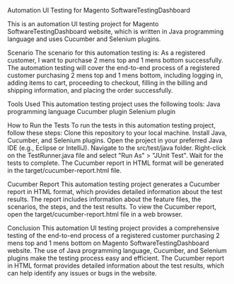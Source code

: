 Automation UI Testing for Magento SoftwareTestingDashboard

This is an automation UI testing project for Magento SoftwareTestingDashboard website, which is written in Java programming language and uses Cucumber and Selenium plugins.

Scenario
The scenario for this automation testing is: As a registered customer, I want to purchase 2 mens top and 1 mens bottom successfully. The automation testing will cover the end-to-end process of a registered customer purchasing 2 mens top and 1 mens bottom, including logging in, adding items to cart, proceeding to checkout, filling in the billing and shipping information, and placing the order successfully.

Tools Used
This automation testing project uses the following tools:
Java programming language
Cucumber plugin
Selenium plugin

How to Run the Tests
To run the tests in this automation testing project, follow these steps:
Clone this repository to your local machine.
Install Java, Cucumber, and Selenium plugins.
Open the project in your preferred Java IDE (e.g., Eclipse or IntelliJ).
Navigate to the src/test/java folder.
Right-click on the TestRunner.java file and select "Run As" > "JUnit Test".
Wait for the tests to complete. The Cucumber report in HTML format will be generated in the target/cucumber-report.html file.

Cucumber Report
This automation testing project generates a Cucumber report in HTML format, which provides detailed information about the test results. The report includes information about the feature files, the scenarios, the steps, and the test results.
To view the Cucumber report, open the target/cucumber-report.html file in a web browser.

Conclusion
This automation UI testing project provides a comprehensive testing of the end-to-end process of a registered customer purchasing 2 mens top and 1 mens bottom on Magento SoftwareTestingDashboard website. The use of Java programming language, Cucumber, and Selenium plugins make the testing process easy and efficient. The Cucumber report in HTML format provides detailed information about the test results, which can help identify any issues or bugs in the website.
